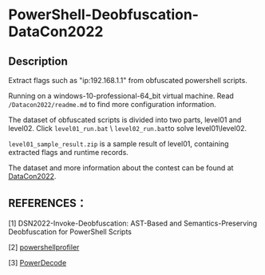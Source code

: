 # PowerShell-Deobfuscation-DataCon2022

## Description
Extract flags such as "ip:192.168.1.1" from obfuscated powershell scripts.

Running on a windows-10-professional-64_bit virtual machine. Read `/Datacon2022/readme.md` to find more configuration information.



The dataset of obfuscated scripts is divided into two parts, level01 and level02. Click `level01_run.bat` \ `level02_run.bat`to solve level01\level02.



`level01_sample_result.zip` is a sample result of level01, containing extracted flags and runtime records.



The dataset and more information about the contest can be found at [DataCon2022](https://datacon.qianxin.com/competition/competitions/41/introduction).



## REFERENCES：

[1] DSN2022-Invoke-Deobfuscation: AST-Based and Semantics-Preserving Deobfuscation for PowerShell Scripts

[2] [powershellprofiler](https://github.com/pan-unit42/public_tools/tree/master/powershellprofiler)

[3] [PowerDecode](https://github.com/Malandrone/PowerDecode)
